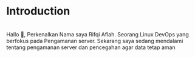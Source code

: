 <h1>Introduction</h1>
<br>
Hallo 👋, Perkenalkan Nama saya Rifqi Aflah. Seorang Linux DevOps yang berfokus pada Pengamanan server.
Sekarang saya sedang mendalami tentang pengamanan server dan pencegahan agar data tetap aman
